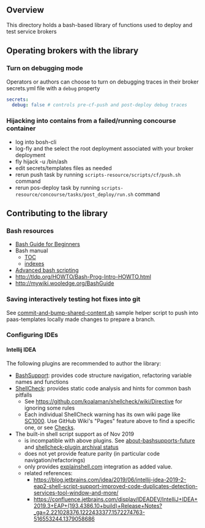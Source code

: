 
## Overview

This directory holds a bash-based library of functions used to deploy and test service brokers

## Operating brokers with the library

### Turn on debugging mode

Operators or authors can choose to turn on debugging traces in their broker secrets.yml file with a `debug` property

```yaml
secrets:
  debug: false # controls pre-cf-push and post-deploy debug traces
```

### Hijacking into contains from a failed/running concourse container

* log into bosh-cli
* log-fly and the select the root deployment associated with your broker deployment 
* fly hijack -u <concourse-failed-build-url> /bin/ash
* edit secrets/templates files as needed
* rerun push task by running `scripts-resource/scripts/cf/push.sh` command  
* rerun pos-deploy task by running `scripts-resource/concourse/tasks/post_deploy/run.sh` command  

## Contributing to the library

### Bash resources

* [Bash Guide for Beginners](http://tldp.org/LDP/Bash-Beginners-Guide/html/index.html)
* Bash manual
   * [TOC](https://www.gnu.org/software/bash/manual/html_node/index.html#SEC_Contents)
   * [indexes](https://www.gnu.org/software/bash/manual/html_node/Indexes.html#Indexes)
* [Advanced bash scripting](https://www.tldp.org/LDP/abs/html/index.html) 
* http://tldp.org/HOWTO/Bash-Prog-Intro-HOWTO.html
* http://mywiki.wooledge.org/BashGuide

### Saving interactively testing hot fixes into git

See [commit-and-bump-shared-content.sh](./commit-and-bump-shared-content.sh) sample helper script to push into paas-templates locally made changes to prepare a branch.

### Configuring IDEs

#### Intellij IDEA

The following plugins are recommended to author the library:
* [BashSupport](https://plugins.jetbrains.com/plugin/4230-bashsupport): provides code structure navigation, refactoring variable names and functions 
* [ShellCheck](https://plugins.jetbrains.com/plugin/10195-shellcheck/): provides static code analysis and hints for common bash pitfalls
   * See https://github.com/koalaman/shellcheck/wiki/Directive for ignoring some rules
   * Each individual ShellCheck warning has its own wiki page like [SC1000](https://github.com/koalaman/shellcheck/wiki/SC1000). Use GitHub Wiki's "Pages" feature above to find a specific one, or see [Checks](https://github.com/koalaman/shellcheck/wiki/Checks).
* The built-in shell script support as of Nov 2019 
   * is incompatible with above plugins. See [about-bashsupports-future](https://discuss.bashsupport.com/t/about-bashsupports-future/27) and [shellcheck-plugin archival status](https://github.com/pwielgolaski/shellcheck-plugin/)
   * does not yet provide feature parity (in particular code navigation/refactorings)
   * only provides [explainshell.com](https://explainshell.com) integration as added value.     
   * related references:
      * https://blog.jetbrains.com/idea/2019/06/intellij-idea-2019-2-eap2-shell-script-support-improved-code-duplicates-detection-services-tool-window-and-more/
      * https://confluence.jetbrains.com/display/IDEADEV/IntelliJ+IDEA+2019.3+EAP+(193.4386.10+build)+Release+Notes?_ga=2.221028376.1222433377.1572274763-516553244.1379058686
